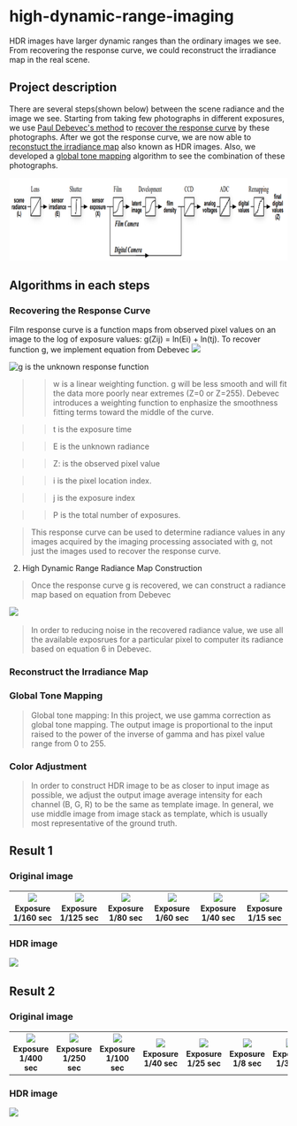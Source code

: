 # high-dynamic-range-imaging
HDR images have larger dynamic ranges than the ordinary images we see. From recovering the response curve, we could reconstruct the irradiance map in the real scene.


## Project description
There are several steps(shown below) between the scene radiance and the image we see. Starting from taking few photographs in different exposures, we use  [Paul Debevec's method](http://www.pauldebevec.com/Research/HDR/debevec-siggraph97.pdf) to [recover the response curve](#recovering-the-response-curve) by these photographs. After we got the response curve, we are now able to [reconstuct the irradiance map](#reconstruct-the-irradiance-map) also known as HDR images. Also, we developed a [global tone mapping](#global-tone-mapping) algorithm to see the combination of these photographs.

<img src="https://github.com/qa276390/high-dynamic-range-image/blob/master/example/steps.png" height="150"/>


## Algorithms in each steps
### Recovering the Response Curve

Film response curve is a function maps from observed pixel values on an image to the log of exposure values: g(Zij) = ln(Ei) + ln(tj). To recover function g, we implement equation from Debevec
<img src="https://github.com/qa276390/high-dynamic-range-image/blob/master/example/e1.png" height="150"/>

<img src="https://latex.codecogs.com/svg.latex?\Large&space;g" title="g" /> is the unknown response function

>>w is a linear weighting function. g will be less smooth and will fit the data more poorly near extremes (Z=0 or Z=255). Debevec introduces a weighting function to enphasize the smoothness fitting terms toward the middle of the curve.

>>t is the exposure time

>>E is the unknown radiance

>>Z: is the observed pixel value

>>i is the pixel location index.

>>j is the exposure index

>>P is the total number of exposures.

>This response curve can be used to determine radiance values in any images acquired by the imaging processing associated with g, not just the images used to recover the response curve.

2. High Dynamic Range Radiance Map Construction
>Once the response curve g is recovered, we can construct a radiance map based on equation from Debevec

<img src="https://github.com/vivianhylee/high-dynamic-range-image/raw/master/example/e2.png" height="80"/>

>In order to reducing noise in the recovered radiance value, we use all the available exposrues for a particular pixel to computer its radiance based on equation 6 in Debevec. 

### Reconstruct the Irradiance Map

### Global Tone Mapping
>Global tone mapping: In this project, we use gamma correction as global tone mapping. The output image is proportional to the input raised to the power of the inverse of gamma and has pixel value range from 0 to 255.

### Color Adjustment
>In order to construct HDR image to be as closer to input image as possible, we adjust the output image average intensity for each channel (B, G, R) to be the same as template image. In general, we use middle image from image stack as template, which is usually most representative of the ground truth. 

## Result 1
### Original image
<table>
<tr>
<th><img src="https://github.com/vivianhylee/high-dynamic-range-image/raw/master/example/sample-00.png" /><br>Exposure 1/160 sec</th>
<th><img src="https://github.com/vivianhylee/high-dynamic-range-image/raw/master/example/sample-01.png" /><br>Exposure 1/125 sec</th>
<th><img src="https://github.com/vivianhylee/high-dynamic-range-image/raw/master/example/sample-02.png" /><br>Exposure 1/80 sec</th>
<th><img src="https://github.com/vivianhylee/high-dynamic-range-image/raw/master/example/sample-03.png" /><br>Exposure 1/60 sec</th>
<th><img src="https://github.com/vivianhylee/high-dynamic-range-image/raw/master/example/sample-04.png" /><br>Exposure 1/40 sec</th>
<th><img src="https://github.com/vivianhylee/high-dynamic-range-image/raw/master/example/sample-05.png" /><br>Exposure 1/15 sec</th>
</tr>
</table>

### HDR image
<img src="https://github.com/vivianhylee/high-dynamic-range-image/raw/master/example/output1.png" width="500"/>

## Result 2
### Original image
<table>
<tr>
<th><img src="https://github.com/vivianhylee/high-dynamic-range-image/raw/master/example/sample2-00.jpg" /><br>Exposure 1/400 sec</th>
<th><img src="https://github.com/vivianhylee/high-dynamic-range-image/raw/master/example/sample2-01.jpg" /><br>Exposure 1/250 sec</th>
<th><img src="https://github.com/vivianhylee/high-dynamic-range-image/raw/master/example/sample2-02.jpg" /><br>Exposure 1/100 sec</th>
<th><img src="https://github.com/vivianhylee/high-dynamic-range-image/raw/master/example/sample2-03.jpg" /><br>Exposure 1/40 sec</th>
<th><img src="https://github.com/vivianhylee/high-dynamic-range-image/raw/master/example/sample2-04.jpg" /><br>Exposure 1/25 sec</th>
<th><img src="https://github.com/vivianhylee/high-dynamic-range-image/raw/master/example/sample2-05.jpg" /><br>Exposure 1/8 sec</th>
<th><img src="https://github.com/vivianhylee/high-dynamic-range-image/raw/master/example/sample2-06.jpg" /><br>Exposure 1/3 sec</th>
</tr>
</table>

### HDR image
<img src="https://github.com/vivianhylee/high-dynamic-range-image/raw/master/example/output2.png" width="500"/>




